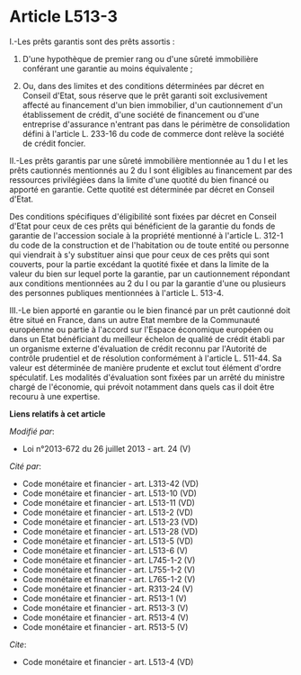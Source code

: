 # Article L513-3

I.-Les prêts garantis sont des prêts assortis : 

1. D'une hypothèque de premier rang ou d'une sûreté immobilière conférant une garantie au moins équivalente ; 

2. Ou, dans des limites et des conditions déterminées par décret en Conseil d'Etat, sous réserve que le prêt garanti soit
exclusivement affecté au financement d'un bien immobilier, d'un cautionnement d'un établissement de crédit, d'une société de
financement ou d'une entreprise d'assurance n'entrant pas dans le périmètre de consolidation défini à l'article L. 233-16 du
code de commerce dont relève la société de crédit foncier. 

II.-Les prêts garantis par une sûreté immobilière mentionnée au 1 du I et les prêts cautionnés mentionnés au 2 du I sont
éligibles au financement par des ressources privilégiées dans la limite d'une quotité du bien financé ou apporté en garantie.
Cette quotité est déterminée par décret en Conseil d'Etat. 

Des conditions spécifiques d'éligibilité sont fixées par décret en Conseil d'Etat pour ceux de ces prêts qui bénéficient de
la garantie du fonds de garantie de l'accession sociale à la propriété mentionné à l'article L. 312-1 du code de la
construction et de l'habitation ou de toute entité ou personne qui viendrait à s'y substituer ainsi que pour ceux de ces
prêts qui sont couverts, pour la partie excédant la quotité fixée et dans la limite de la valeur du bien sur lequel porte la
garantie, par un cautionnement répondant aux conditions mentionnées au 2 du I ou par la garantie d'une ou plusieurs des
personnes publiques mentionnées à l'article L. 513-4. 

III.-Le bien apporté en garantie ou le bien financé par un prêt cautionné doit être situé en France, dans un autre Etat
membre de la Communauté européenne ou partie à l'accord sur l'Espace économique européen ou dans un Etat bénéficiant du
meilleur échelon de qualité de crédit établi par un organisme externe d'évaluation de crédit reconnu par l'Autorité de
contrôle prudentiel et de résolution conformément à l'article L. 511-44. Sa valeur est déterminée de manière prudente et
exclut tout élément d'ordre spéculatif. Les modalités d'évaluation sont fixées par un arrêté du ministre chargé de
l'économie, qui prévoit notamment dans quels cas il doit être recouru à une expertise.

**Liens relatifs à cet article**

_Modifié par_:

  - Loi n°2013-672 du 26 juillet 2013 - art. 24 (V)

_Cité par_:

  - Code monétaire et financier - art. L313-42 (VD)
  - Code monétaire et financier - art. L513-10 (VD)
  - Code monétaire et financier - art. L513-11 (VD)
  - Code monétaire et financier - art. L513-2 (VD)
  - Code monétaire et financier - art. L513-23 (VD)
  - Code monétaire et financier - art. L513-28 (VD)
  - Code monétaire et financier - art. L513-5 (VD)
  - Code monétaire et financier - art. L513-6 (V)
  - Code monétaire et financier - art. L745-1-2 (V)
  - Code monétaire et financier - art. L755-1-2 (V)
  - Code monétaire et financier - art. L765-1-2 (V)
  - Code monétaire et financier - art. R313-24 (V)
  - Code monétaire et financier - art. R513-1 (V)
  - Code monétaire et financier - art. R513-3 (V)
  - Code monétaire et financier - art. R513-4 (V)
  - Code monétaire et financier - art. R513-5 (V)

_Cite_:

  - Code monétaire et financier - art. L513-4 (VD)
